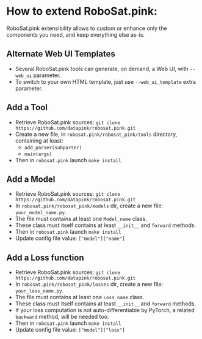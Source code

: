 # How to extend RoboSat.pink: 

RoboSat.pink extensibility allows to custom or enhance only the components you need, and keep everything else as-is.


## Alternate Web UI Templates ##
- Several RoboSat.pink tools can generate, on demand, a Web UI, with `--web_ui` parameter.
- To switch to your own HTML template, just use `--web_ui_template` extra parameter.


## Add a Tool ###
- Retrieve RoboSat.pink sources: `git clone https://github.com/datapink/robosat.pink.git`
- Create a new file, in `robosat.pink/robosat_pink/tools` directory, containing at least:
  - `add_parser(subparser)`
  - `main(args)`
- Then in `robosat.pink` launch `make install`
 

## Add a Model ##
- Retrieve RoboSat.pink sources: `git clone https://github.com/datapink/robosat.pink.git`
- In `robosat.pink/robosat_pink/models` dir, create a new file: `your_model_name.py`.
- The file must contains at least one `Model_name` class.
- These class must itself contains at least `__init__` and `forward` methods.
- Then in `robosat.pink` launch `make install`
- Update config file value: `["model"]["name"]`


## Add a Loss function ##
- Retrieve RoboSat.pink sources: `git clone https://github.com/datapink/robosat.pink.git`
- In `robosat.pink/robosat_pink/losses` dir, create a new file: `your_loss_name.py`.
- The file must contains at least one `Loss_name` class.
- These class must itself contains at least `__init__` and `forward` methods.
- If your loss computation is not auto-differentiable by PyTorch, a related `backward` method, will be needed too.
- Then in `robosat.pink` launch `make install`
- Update config file value: `["model"]["loss"]`
